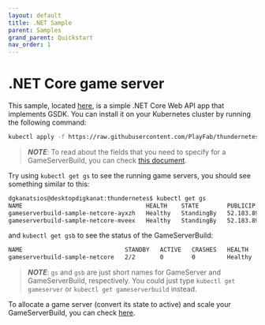 ```yaml
---
layout: default
title: .NET Sample
parent: Samples
grand_parent: Quickstart
nav_order: 1
---
```


# .NET Core game server

This sample, located [here](https://github.com/PlayFab/thundernetes/tree/main/samples/netcore), is a simple .NET Core Web API app that implements GSDK. You can install it on your Kubernetes cluster by running the following command:

```bash
kubectl apply -f https://raw.githubusercontent.com/PlayFab/thundernetes/main/samples/netcore/sample.yaml
```

> _**NOTE**_: To read about the fields that you need to specify for a GameServerBuild, you can check [this document](../gameserverbuild.md).

Try using `kubectl get gs` to see the running game servers, you should see something similar to this:

```bash
dgkanatsios@desktopdigkanat:thundernetes$ kubectl get gs
NAME                                   HEALTH    STATE        PUBLICIP      PORTS      SESSIONID
gameserverbuild-sample-netcore-ayxzh   Healthy   StandingBy   52.183.89.4   80:10001
gameserverbuild-sample-netcore-mveex   Healthy   StandingBy   52.183.89.4   80:10000
```

and `kubectl get gsb` to see the status of the GameServerBuild:

```bash
NAME                             STANDBY   ACTIVE   CRASHES   HEALTH
gameserverbuild-sample-netcore   2/2       0        0         Healthy
```

> _**NOTE**_: `gs` and `gsb` are just short names for GameServer and GameServerBuild, respectively. You could just type `kubectl get gameserver` or `kubectl get gameserverbuild` instead.

To allocate a game server (convert its state to active) and scale your GameServerBuild, you can check [here](allocation-scaling.md).
